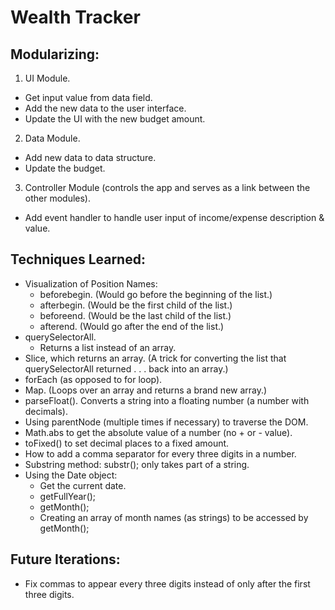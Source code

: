 # Wealth Tracker

## Modularizing:

1. UI Module.
  - Get input value from data field.
  - Add the new data to the user interface.
  - Update the UI with the new budget amount.
2. Data Module.
  - Add new data to data structure.
  - Update the budget.
3. Controller Module (controls the app and serves as a link between the other modules).
  - Add event handler to handle user input of income/expense description & value.

## Techniques Learned:

- Visualization of Position Names:
  - beforebegin. (Would go before the beginning of the list.)
  - afterbegin. (Would be the first child of the list.)
  - beforeend. (Would be the last child of the list.)
  - afterend. (Would go after the end of the list.)
- querySelectorAll.
  - Returns a list instead of an array.
- Slice, which returns an array. (A trick for converting the list that querySelectorAll returned . . . back into an array.)
- forEach (as opposed to for loop).
- Map. (Loops over an array and returns a brand new array.)
- parseFloat(). Converts a string into a floating number (a number with decimals).
- Using parentNode (multiple times if necessary) to traverse the DOM.
- Math.abs to get the absolute value of a number (no + or - value).
- toFixed() to set decimal places to a fixed amount.
- How to add a comma separator for every three digits in a number.
- Substring method: substr(); only takes part of a string.
- Using the Date object:
  - Get the current date.
  - getFullYear();
  - getMonth();
  - Creating an array of month names (as strings) to be accessed by getMonth();

## Future Iterations:

- Fix commas to appear every three digits instead of only after the first three digits.